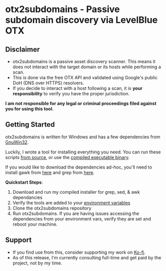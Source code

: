 # otx2subdomains - Passive subdomain discovery via LevelBlue OTX

## Disclaimer

- otx2subdomains is a passive asset discovery scanner. This means it does not interact with the target domain or its hosts while performing a scan. 
- This is done via the free OTX API and validated using Google's public DoH (DNS over HTTPS) resolvers.
- If you decide to interact with a host following a scan, it is **your responsibility** to verify you have the proper jurisdiction. 

**I am not responsible for any legal or criminal proceedings filed against you for using this tool.**

## Getting Started
otx2subdomains is written for Windows and has a few dependencies from [GnuWin32](https://gnuwin32.sourceforge.net/).

Luckily, I wrote a tool for installing everything you need. You can run these scripts [from source](https://github.com/ndr-repo/gnuwin32_Scan-Download/), or use the [compiled executable binary](https://github.com/ndr-repo/gnuwin32_Scan-Download/releases/tag/v1.0.0).

If you would like to download the dependencies ad-hoc, you'll need to install gawk from [here](https://gnuwin32.sourceforge.net/packages/gawk.htm) and grep from [here](https://gnuwin32.sourceforge.net/packages/grep.htm).

**Quickstart Steps**:
1. Download and run my compiled installer for grep, sed, & awk dependancies
2. Verify the tools are added to your [environment variables](https://www.howtogeek.com/787217/how-to-edit-environment-variables-on-windows-10-or-11/)
3. Clone the otx2subdomains repository
4. Run otx2subdomains. If you are having issues accessing the dependencies from your environment vars, verify they are set and reboot your machine.

## Support
- If you find use from this, consider supporting my work on [Ko-fi](https://ko-fi.com/weekndr_sec). 
- As of this release, I'm currently consulting full-time and get paid by the project, not by my time.
